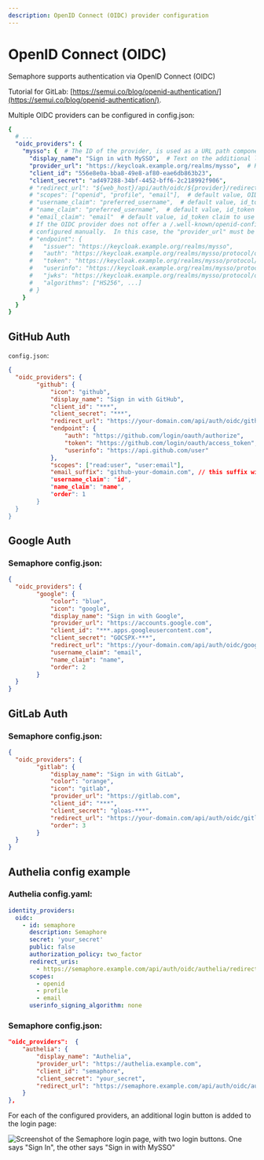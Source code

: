 ```yaml
---
description: OpenID Connect (OIDC) provider configuration
---
```


# OpenID Connect (OIDC)

Semaphore supports authentication via OpenID Connect (OIDC)

Tutorial for GitLab: [https://semui.co/blog/openid-authentication/](https://semui.co/blog/openid-authentication/).

Multiple OIDC providers can be configured in config.json:
```yaml
{
  # ...
  "oidc_providers": {
    "mysso": {  # The ID of the provider, is used as a URL path component in the redirect URL
      "display_name": "Sign in with MySSO",  # Text on the additional login button
      "provider_url": "https://keycloak.example.org/realms/mysso",  # Root URL of the OIDC provider, expects /.well-known/openid-configuration below this URL
      "client_id": "556e8e0a-bba8-49e8-af80-eae6db863b23",
      "client_secret": "ad497288-34bf-4452-bff6-2c218992f906",
      # "redirect_url": "${web_host}/api/auth/oidc/${provider}/redirect",  # default value, the OIDC provider redirects back here
      # "scopes": ["openid", "profile", "email"],  # default value, OIDC scopes
      # "username_claim": "preferred_username",  # default value, id_token claim to use as the username
      # "name_claim": "preferred_username",  # default value, id_token claim to use as the display name
      # "email_claim": "email"  # default value, id_token claim to use as the email address
      # If the OIDC provider does not offer a /.well-known/openid-configuration, the endpoints can be
      # configured manually.  In this case, the "provider_url" must be omitted.
      # "endpoint": {
      #   "issuer": "https://keycloak.example.org/realms/mysso",
      #   "auth": "https://keycloak.example.org/realms/mysso/protocol/openid-connect/auth",
      #   "token": "https://keycloak.example.org/realms/mysso/protocol/openid-connect/token",
      #   "userinfo": "https://keycloak.example.org/realms/mysso/protocol/openid-connect/userinfo",
      #   "jwks": "https://keycloak.example.org/realms/mysso/protocol/openid-connect/certs",
      #   "algorithms": ["HS256", ...]
      # }
    }
  }
}
```

## GitHub Auth

`config.json`:
```json
{
  "oidc_providers": {
		"github": {
			"icon": "github",
			"display_name": "Sign in with GitHub",
			"client_id": "***",
			"client_secret": "***",
			"redirect_url": "https://your-domain.com/api/auth/oidc/github/redirect",
			"endpoint": {
				"auth": "https://github.com/login/oauth/authorize",
				"token": "https://github.com/login/oauth/access_token",
				"userinfo": "https://api.github.com/user"
			},
			"scopes": ["read:user", "user:email"],
			"email_suffix": "github-your-domain.com", // this suffix will be used to make email for users with hidden email: <GITHUB_ID>@github-your-domain.com"
			"username_claim": "id",
			"name_claim": "name",
			"order": 1
		}
  }
}
```

## Google Auth

### Semaphore config.json:
```json
{
  "oidc_providers": {
		"google": {
			"color": "blue",
			"icon": "google",
			"display_name": "Sign in with Google",
			"provider_url": "https://accounts.google.com",
			"client_id": "***.apps.googleusercontent.com",
			"client_secret": "GOCSPX-***",
			"redirect_url": "https://your-domain.com/api/auth/oidc/google/redirect",
			"username_claim": "email",
			"name_claim": "name",
			"order": 2
		}
  }
}
```

## GitLab Auth

### Semaphore config.json:
```json
{
  "oidc_providers": {
		"gitlab": {
			"display_name": "Sign in with GitLab",
			"color": "orange",
			"icon": "gitlab",
			"provider_url": "https://gitlab.com",
			"client_id": "***",
			"client_secret": "gloas-***",
			"redirect_url": "https://your-domain.com/api/auth/oidc/gitlab/redirect",
			"order": 3
		}
  }
}
```

## Authelia config example

### Authelia config.yaml:
```yaml
identity_providers:
  oidc:
    - id: semaphore
      description: Semaphore
      secret: 'your_secret'
      public: false
      authorization_policy: two_factor
      redirect_uris:
        - https://semaphore.example.com/api/auth/oidc/authelia/redirect
      scopes:
        - openid
        - profile
        - email
      userinfo_signing_algorithm: none
```

### Semaphore config.json:
```json
"oidc_providers":  {
    "authelia": {
        "display_name": "Authelia",
        "provider_url": "https://authelia.example.com",
        "client_id": "semaphore",
        "client_secret": "your_secret",
        "redirect_url": "https://semaphore.example.com/api/auth/oidc/authelia/redirect"
    }
},
```

For each of the configured providers, an additional login button is added to the login page:

![Screenshot of the Semaphore login page, with two login buttons. One says "Sign In", the other says "Sign in with MySSO"](https://user-images.githubusercontent.com/5564491/232345599-13f744a0-0530-4422-8b55-6a563a4ef5d9.png)

